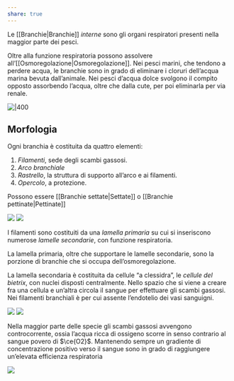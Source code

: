 ```yaml
---
share: true
---
```

Le [[Branchie|Branchie]] *interne* sono gli organi respiratori presenti nella maggior parte dei pesci.

Oltre alla funzione respiratoria possono assolvere all’[[Osmoregolazione|Osmoregolazione]].
Nei pesci marini, che tendono a perdere acqua, le branchie sono in grado di eliminare i cloruri dell’acqua marina bevuta dall’animale.
Nei pesci d’acqua dolce svolgono il compito opposto assorbendo l’acqua, oltre che dalla cute, per poi eliminarla per via renale.

![|400](2085bfd65a829b9cc92227ff35cfd496_MD5%201.png)

## Morfologia
Ogni branchia è costituita da quattro elementi:
1. *Filamenti*, sede degli scambi gassosi.
2. *Arco branchiale*
3. *Rastrello*, la struttura di supporto all’arco e ai filamenti.
4. *Opercolo*, a protezione.

Possono essere [[Branchie settate|Settate]] o [[Branchie pettinate|Pettinate]]

![](e70c563b664b01626f081419e10ca91f_MD5%201.png) ![](776f5d52d693021ed6a0b612c530e325_MD5%201.png)

I filamenti sono costituiti da una *lamella primaria* su cui si inseriscono numerose *lamelle secondarie*, con funzione respiratoria.

La lamella primaria, oltre che supportare le lamelle secondarie, sono la porzione di branchie che si occupa dell’osmoregolazione.

La lamella secondaria è costituita da cellule “a clessidra”, le *cellule del bietrix*, con nuclei disposti centralmente. Nello spazio che si viene a creare fra una cellula e un’altra circola il sangue per effettuare gli scambi gassosi.
Nei filamenti branchiali è per cui assente l’endotelio dei vasi sanguigni.

![](4314e61d369a611d85c7196a7da49b5b_MD5%201.png) ![](b7b7072eed4a924eb33fb921d87b22a3_MD5%201.png)

Nella maggior parte delle specie gli scambi gassosi avvengono controcorrente, ossia l’acqua ricca di ossigeno scorre in senso contrario al sangue povero di $\ce{O2}$.
Mantenendo sempre un gradiente di concentrazione positivo verso il sangue sono in grado di raggiungere un’elevata efficienza respiratoria 

![](c97bc386b0c100aef6e4e949885082cf_MD5%201.png)